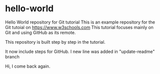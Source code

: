 # hello-world
Hello World repository for Git tutorial
This is an example repository for the Git tutoial on https://www.w3schools.com
This tutorial focuses mainly on Git and using GitHub as its remote.

This repository is built step by step in the tutorial. 

It now include steps for GitHub.
I new line was added in "update-readme" branch

Hi, I come back again.
